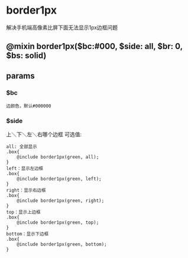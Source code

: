 # border1px
解决手机端高像素比屏下面无法显示1px边框问题

## @mixin border1px($bc:#000, $side: all, $br: 0, $bs: solid)

## params

### $bc 
    边颜色，默认#000000

### $side
上＼下＼左＼右哪个边框 可选值:

    all: 全部显示 
    .box{
        @include border1px(green, all);
    }
    left：显示左边框
    .box{
        @include border1px(green, left);
    }
    right：显示右边框
    .box{
        @include border1px(green, right);
    }
    top：显示上边框
    .box{
        @include border1px(green, top);
    }
    bottom：显示下边框
    .box{
        @include border1px(green, bottom);
    }
